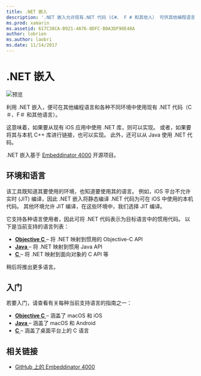 ```yaml
---
title: .NET 嵌入
description: '.NET 嵌入允许现有.NET 代码 (C#、 F # 和其他人） 可供其他编程语言编写的代码。'
ms.prod: xamarin
ms.assetid: 617C38CA-B921-4A76-8DFC-B0A3DF90E48A
author: lobrien
ms.author: laobri
ms.date: 11/14/2017
---
```


# <a name="net-embedding"></a>.NET 嵌入

![预览](~/media/shared/preview.png)

利用 .NET 嵌入，便可在其他编程语言和各种不同环境中使用现有 .NET 代码（C＃、F＃ 和其他语言）。

这意味着，如果要从现有 iOS 应用中使用 .NET 库，则可以实现。   或者，如果要将其与本机 C++ 库进行链接，也可以实现。   此外，还可以从 Java 使用 .NET 代码。

.NET 嵌入基于 [Embeddinator 4000](https://github.com/mono/Embeddinator-4000) 开源项目。

## <a name="environments-and-languages"></a>环境和语言

该工具既知道其要使用的环境，也知道要使用其的语言。   例如，iOS 平台不允许实时 (JIT) 编译，因此 .NET 嵌入将静态编译 .NET 代码为可在 iOS 中使用的本机代码。  其他环境允许 JIT 编译，在这些环境中，我们选择 JIT 编译。

它支持各种语言使用者，因此可将 .NET 代码表示为目标语言中的惯用代码。   以下是当前支持的语言列表：

- [**Objective C** ](objective-c/index.md) – 将 .NET 映射到惯用的 Objective-C API
- [**Java** ](android/index.md) – 将 .NET 映射到惯用 Java API
- [**C** ](get-started/c.md) – 将 .NET 映射到面向对象的 C API 等

稍后将推出更多语言。

## <a name="getting-started"></a>入门

若要入门，请查看有关每种当前支持语言的指南之一：

- [**Objective C** ](get-started/objective-c/index.md) – 涵盖了 macOS 和 iOS
- [**Java** ](get-started/java/index.md) – 涵盖了 macOS 和 Android
- [**C** ](get-started/c.md) – 涵盖了桌面平台上的 C 语言

## <a name="related-links"></a>相关链接

- [GitHub 上的 Embeddinator 4000](https://github.com/mono/Embeddinator-4000)
